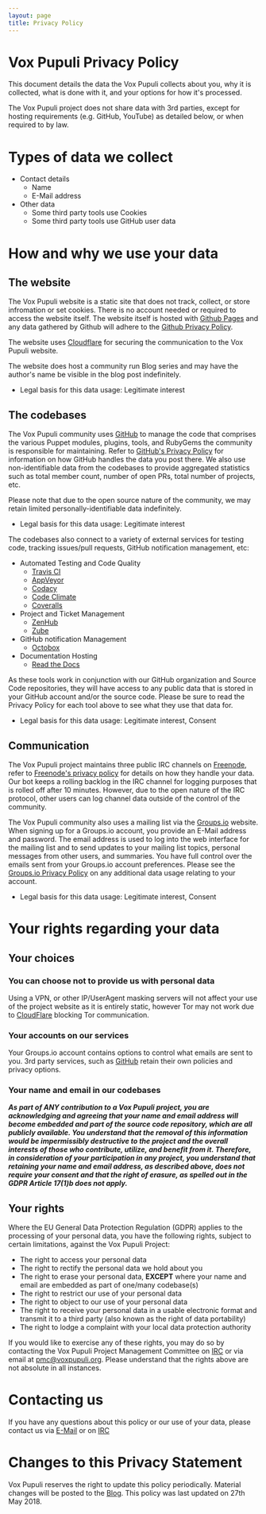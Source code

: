 ```yaml
---
layout: page
title: Privacy Policy
---
```


# Vox Pupuli Privacy Policy

This document details the data the Vox Pupuli collects about you, why it is
collected, what is done with it, and your options for how it's processed.

The Vox Pupuli project does not share data with 3rd parties, except for hosting
requirements (e.g. GitHub, YouTube) as detailed below, or when required to by
law.

# Types of data we collect

* Contact details
  * Name
  * E-Mail address
* Other data
  * Some third party tools use Cookies
  * Some third party tools use GitHub user data

# How and why we use your data

## The website

The Vox Pupuli website is a static site that does not track, collect, or store 
infromation or set cookies. There is no account needed or required to access 
the website itself. The website itself is hosted with [Github Pages](https://pages.github.com/) 
and any data gathered by Github will adhere to the [Github Privacy Policy](https://help.github.com/articles/github-privacy-statement/).

The website uses [Cloudflare](https://www.cloudflare.com) for securing the
communication to the Vox Pupuli website.

The website does host a community run Blog series and may have the 
author's name be visible in the blog post indefinitely.

* Legal basis for this data usage: Legitimate interest
 

## The codebases

The Vox Pupuli community uses [GitHub](https://github.com) to manage the code 
that comprises the various Puppet modules, plugins, tools, and RubyGems the 
community is responsible for maintaining. Refer to [GitHub's Privacy Policy](https://help.github.com/articles/github-privacy-statement/)
for information on how GitHub handles the data you post there. We also use 
non-identifiable data from the codebases to provide aggregated statistics such 
as total member count, number of open PRs, total number of projects, etc.

Please note that due to the open source nature of the community, we may retain 
limited personally-identifiable data indefinitely.

* Legal basis for this data usage: Legitimate interest

The codebases also connect to a variety of external services for testing code,
tracking issues/pull requests, GitHub notification management, etc:

* Automated Testing and Code Quality
  * [Travis CI](https://travis-ci.org/)
  * [AppVeyor](https://www.appveyor.com/)
  * [Codacy](https://www.codacy.com/)
  * [Code Climate](https://codeclimate.com/)
  * [Coveralls](https://coveralls.io/)
* Project and Ticket Management
  * [ZenHub](https://www.zenhub.com/)
  * [Zube](https://zube.io/)
* GitHub notification Management
  * [Octobox](https://octobox.io/)
* Documentation Hosting
  * [Read the Docs](https://readthedocs.org/)

As these tools work in conjunction with our GitHub organization and Source Code
repositories, they will have access to any public data that is stored in
your GitHub account and/or the source code. Please be sure to read the Privacy 
Policy for each tool above to see what they use that data for.

* Legal basis for this data usage: Legitimate interest, Consent

## Communication

The Vox Pupuli project maintains three public IRC channels on 
[Freenode](https://freenode.net), refer to [Freenode's privacy policy](https://freenode.net/policies#privacy-policy-and-data-retention)
for details on how they handle your data. Our bot keeps a rolling backlog in 
the IRC channel for logging purposes that is rolled off after 10 minutes. 
However, due to the open nature of the IRC protocol, other users can
log channel data outside of the control of the community.

The Vox Pupuli community also uses a mailing list via the 
[Groups.io](https://groups.io) website. When signing up for a Groups.io 
account, you provide an E-Mail address and password. The email address is used
to log into the web interface for the mailing list and to send updates to your 
mailing list topics, personal messages from other users, and summaries. You have 
full control over the emails sent from your Groups.io account preferences. 
Please see the [Groups.io Privacy Policy](https://groups.io/static/privacy) on 
any additional data usage relating to your account.

* Legal basis for this data usage: Legitimate interest, Consent

# Your rights regarding your data

## Your choices

### You can choose not to provide us with personal data

Using a VPN, or other IP/UserAgent masking servers will not affect your
use of the project website as it is entirely static, however Tor may not work
due to [CloudFlare](https://cloudflare.com) blocking Tor communication.

### Your accounts on our services

Your Groups.io account contains options to control what emails are sent to you. 3rd 
party services, such as [GitHub](https://github.com) retain their own policies 
and privacy options.

### Your name and email in our codebases

***As part of ANY contribution to a Vox Pupuli project, you are acknowledging and agreeing that your name and email address will become embedded and part of the source code repository, which are all publicly available. You understand that the removal of this information would be impermissibly destructive to the project and the overall interests of those who contribute, utilize, and benefit from it. Therefore, in consideration of your participation in any project, you understand that retaining your name and email address, as described above, does not require your consent and that the right of erasure, as spelled out in the GDPR Article 17(1)b does not apply.***

## Your rights

Where the EU General Data Protection Regulation (GDPR) applies to the 
processing of your personal data, you have the following rights, subject
to certain limitations, against the Vox Pupuli Project:

* The right to access your personal data
* The right to rectify the personal data we hold about you
* The right to erase your personal data, **EXCEPT** where your name and email are embedded as part of one/many codebase(s)
* The right to restrict our use of your personal data
* The right to object to our use of your personal data
* The right to receive your personal data in a usable electronic format and transmit it to a third party (also known as the right of data portability)
* The right to lodge a complaint with your local data protection authority

If you would like to exercise any of these rights, you may do so by contacting
the Vox Pupuli Project Management Committee on [IRC](https://kiwiirc.com/client/irc.freenode.net/?#voxpupuli-pmc)
or via email at [pmc@voxpupuli.org](mailto:pmc@voxpupuli.org). Please understand
that the rights above are not absolute in all instances.

# Contacting us

If you have any questions about this policy or our use of your data, please
contact us via [E-Mail](pmc@voxpupuli.org) or on [IRC](https://kiwiirc.com/client/irc.freenode.net/?#voxpupuli-pmc)

# Changes to this Privacy Statement

Vox Pupuli reserves the right to update this policy periodically. Material
changes will be posted to the [Blog](https://voxpupuli.org/posts). This policy
was last updated on 27th May 2018.

[GitHub]: https://help.github.com/articles/global-privacy-practices
[Freenode]: https://freenode.net/policies
[Groups.io]: https://groups.io/static/privacy
[CloudFlare]: https://www.cloudflare.com/privacypolicy/
[Travis CI]: https://docs.travis-ci.com/legal/privacy-policy/
[AppVeyor]: https://www.appveyor.com/privacy-policy/
[Codacy]: https://www.codacy.com/privacy
[Code Climate]: https://codeclimate.com/legal/privacy
[Coveralls]: https://coveralls.io/legal
[ZenHub]: https://www.zenhub.com/privacy-policy
[Zube]: https://zube.io/privacy
[Octobox]: https://octobox.io/privacy
[Read the Docs]: https://docs.readthedocs.io/en/latest/privacy-policy.html
